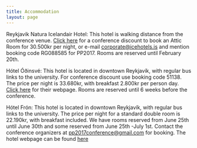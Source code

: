 ```yaml
---
title: Accommodation
layout: page
---
```


Reykjavik Natura Icelandair Hotel: This hotel is walking distance from the
conference venue. [Click here][IcelandairHotel] for a conference discount to
book an Attic Room for 30.500kr per night, or e-mail corporate@icehotels.is and
mention booking code RG088585 for PP2017. Rooms are reserved until February
20th.

Hótel Óðinsvé: This hotel is located in downtown Reykjavík, with regular bus
links to the university. For conference discount use booking code 51138. The
price per night is 33.680kr, with breakfast 2.800kr per person day. [Click
here][hotelodinsve] for their webpage. Rooms are reserved until 6 weeks before
the conference.

Hótel Frón: This hotel is located in downtown Reykjavík, with regular bus links
to the university. The price per night for a standard double room is 22.190kr,
with breakfast included.  We have rooms reserved from June 25th until June 30th
and some reserved from June 25th -July 1st. Contact the conference organizers at
pp2017conference@gmail.com for booking. The hotel webpage can be found
[here][hotelfron]

[IcelandairHotel]: https://gc.synxis.com/rez.aspx?Hotel=59630&Chain=15503&Dest=ICE&template=GCF&shell=GCF2&locale=en-US&arrive=6/25/2017&depart=6/26/2017&adult=2&child=0&group=PP2017_BB
[hotelodinsve]: http://www.hotelodinsve.is
[hotelfron]: http://www.hotelfron.is
